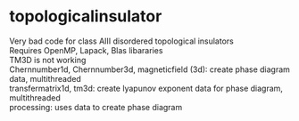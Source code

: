 # topologicalinsulator
Very bad code for class AIII disordered topological insulators \
Requires OpenMP, Lapack, Blas libararies \
TM3D is not working \
Chernnumber1d, Chernnumber3d, magneticfield (3d): create phase diagram data, multithreaded \
transfermatrix1d, tm3d: create lyapunov exponent data for phase diagram, multithreaded \
processing: uses data to create phase diagram 

